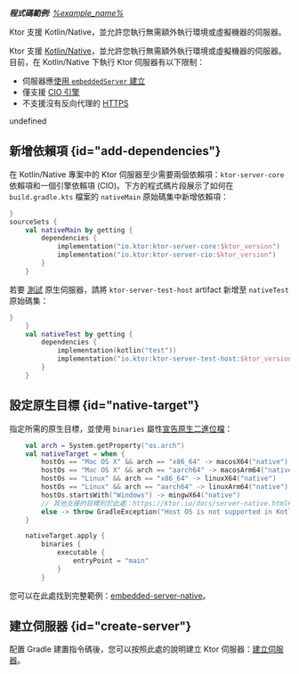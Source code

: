 [//]: # (title: 原生伺服器)

<tldr>
<var name="example_name" value="embedded-server-native"/>
<p>
    <b>程式碼範例</b>:
    <a href="https://github.com/ktorio/ktor-documentation/tree/%ktor_version%/codeSnippets/snippets/%example_name%">
        %example_name%
    </a>
</p>
</tldr>

<link-summary>
Ktor 支援 Kotlin/Native，並允許您執行無需額外執行環境或虛擬機器的伺服器。
</link-summary>

Ktor 支援 [Kotlin/Native](https://kotlinlang.org/docs/native-overview.html)，並允許您執行無需額外執行環境或虛擬機器的伺服器。目前，在 Kotlin/Native 下執行 Ktor 伺服器有以下限制：
* 伺服器應[使用 `embeddedServer` 建立](server-create-and-configure.topic)
* 僅支援 [CIO 引擎](server-engines.md)
* 不支援沒有反向代理的 [HTTPS](server-ssl.md)

undefined

## 新增依賴項 {id="add-dependencies"}

在 Kotlin/Native 專案中的 Ktor 伺服器至少需要兩個依賴項：`ktor-server-core` 依賴項和一個引擎依賴項 (CIO)。下方的程式碼片段展示了如何在 `build.gradle.kts` 檔案的 `nativeMain` 原始碼集中新增依賴項：

```kotlin
}
sourceSets {
    val nativeMain by getting {
        dependencies {
            implementation("io.ktor:ktor-server-core:$ktor_version")
            implementation("io.ktor:ktor-server-cio:$ktor_version")
        }
    }
```

若要 [測試](server-testing.md) 原生伺服器，請將 `ktor-server-test-host` artifact 新增至 `nativeTest` 原始碼集：

```kotlin
}
    }
    val nativeTest by getting {
        dependencies {
            implementation(kotlin("test"))
            implementation("io.ktor:ktor-server-test-host:$ktor_version")
        }
    }
```

## 設定原生目標 {id="native-target"}

指定所需的原生目標，並使用 `binaries` 屬性[宣告原生二進位檔](https://kotlinlang.org/docs/mpp-build-native-binaries.html)：

```kotlin
    val arch = System.getProperty("os.arch")
    val nativeTarget = when {
        hostOs == "Mac OS X" && arch == "x86_64" -> macosX64("native")
        hostOs == "Mac OS X" && arch == "aarch64" -> macosArm64("native")
        hostOs == "Linux" && arch == "x86_64" -> linuxX64("native")
        hostOs == "Linux" && arch == "aarch64" -> linuxArm64("native")
        hostOs.startsWith("Windows") -> mingwX64("native")
        // 其他支援的目標列於此處：https://ktor.io/docs/server-native.html#targets
        else -> throw GradleException("Host OS is not supported in Kotlin/Native.")
    }

    nativeTarget.apply {
        binaries {
            executable {
                entryPoint = "main"
            }
        }
```

您可以在此處找到完整範例：[embedded-server-native](https://github.com/ktorio/ktor-documentation/tree/%ktor_version%/codeSnippets/snippets/embedded-server-native)。

## 建立伺服器 {id="create-server"}

配置 Gradle 建置指令碼後，您可以按照此處的說明建立 Ktor 伺服器：[建立伺服器](server-create-and-configure.topic)。